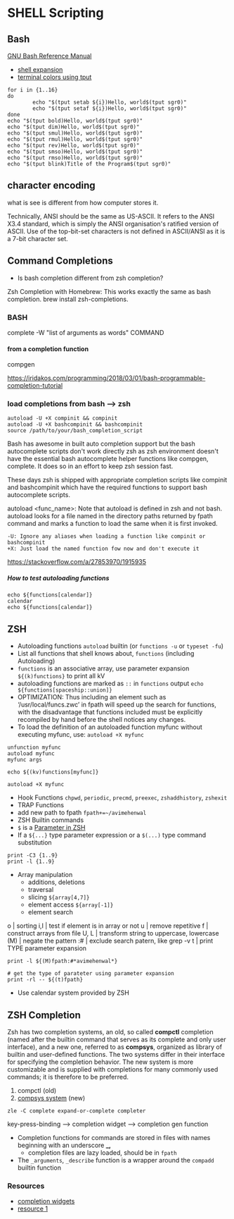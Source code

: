 # SHELL Scripting

## Bash

[GNU Bash Reference Manual](https://www.gnu.org/software/bash/manual/html_node/index.html#SEC_Contents)

- [shell expansion](https://www.gnu.org/software/bash/manual/html_node/Shell-Parameter-Expansion.html)
- [terminal colors using tput](https://tldp.org/HOWTO/Bash-Prompt-HOWTO/x405.html)

```
for i in {1..16}
do
        echo "$(tput setab ${i})Hello, world$(tput sgr0)"
        echo "$(tput setaf ${i})Hello, world$(tput sgr0)"
done
echo "$(tput bold)Hello, world$(tput sgr0)"
echo "$(tput dim)Hello, world$(tput sgr0)"
echo "$(tput smul)Hello, world$(tput sgr0)"
echo "$(tput rmul)Hello, world$(tput sgr0)"
echo "$(tput rev)Hello, world$(tput sgr0)"
echo "$(tput smso)Hello, world$(tput sgr0)"
echo "$(tput rmso)Hello, world$(tput sgr0)"
echo "$(tput blink)Title of the Program$(tput sgr0)"
```

## character encoding

what is see is different from how computer stores it.

Technically, ANSI should be the same as US-ASCII. It refers to the ANSI X3.4 standard, which is simply the ANSI organisation's ratified version of ASCII. Use of the top-bit-set characters is not defined in ASCII/ANSI as it is a 7-bit character set.

## Command Completions

- Is bash completion different from zsh completion?

Zsh Completion with Homebrew: This works exactly the same as bash completion. brew install zsh-completions.

### BASH

complete -W "list of arguments as words" COMMAND

#### from a completion function

compgen

https://iridakos.com/programming/2018/03/01/bash-programmable-completion-tutorial

### load completions from bash --> zsh

```
autoload -U +X compinit && compinit
autoload -U +X bashcompinit && bashcompinit
source /path/to/your/bash_completion_script
```

Bash has awesome in built auto completion support but the bash autocomplete scripts don't work directly zsh as zsh environment doesn't have the essential bash autocomplete helper functions like compgen, complete. It does so in an effort to keep zsh session fast.

These days zsh is shipped with appropriate completion scripts like compinit and bashcompinit which have the required functions to support bash autocomplete scripts.

autoload <func_name>: Note that autoload is defined in zsh and not bash. autoload looks for a file named in the directory paths returned by fpath command and marks a function to load the same when it is first invoked.

    -U: Ignore any aliases when loading a function like compinit or bashcompinit
    +X: Just load the named function fow now and don't execute it

https://stackoverflow.com/a/27853970/1915935

##### How to test autoloading functions

```
echo ${functions[calendar]}
calendar
echo ${functions[calendar]}
```

## ZSH

- Autoloading functions `autoload` builtin (or `functions -u` or `typeset -fu`)
- List all functions that shell knows about, `functions` (including Autoloading)
- `functions` is an associative array, use parameter expansion `${(k)functions}` to print all kV
- autoloading functions are marked as `::` in `functions` output `echo ${functions[spaceship::union]}`
- OPTIMIZATION: Thus including an element such as ‘/usr/local/funcs.zwc’ in fpath will speed up the search for functions, with the disadvantage that functions included must be explicitly recompiled by hand before the shell notices any changes.
- To load the definition of an autoloaded function myfunc without executing myfunc, use: `autoload +X myfunc`

```
unfunction myfunc
autoload myfunc
myfunc args

echo ${(kv)functions[myfunc]}

autoload +X myfunc
```

- Hook Functions `chpwd`, `periodic`, `precmd`, `preexec`, `zshaddhistory`, `zshexit`
- TRAP Functions
- add new path to fpath `fpath+=~/avimehenwal`
- ZSH Builtin commands
- `$` is a [Parameter in ZSH](https://zsh.sourceforge.io/Doc/Release/Parameters.html#Parameters)
- If a `${...}` type parameter expression or a `$(...)` type command substitution

```
print -C3 {1..9}
print -l {1..9}
```

- Array manipulation
  - additions, deletions
  - traversal
  - slicing `${array[4,7]}`
  - element access `${array[-1]}`
  - element search

o | sorting
i,I | test if element is in array or not
u | remove repetitive
f | construct arrays from file
U, L | transform string to uppercase, lowercase
(M) | negate the pattern
:# | exclude search patern, like grep -v
t | print TYPE parameter expansion

```
print -l ${(M)fpath:#*avimehenwal*}

# get the type of parateter using parameter expansion
print -rl -- ${(t)fpath}
```

- Use calendar system provided by ZSH

## ZSH Completion

Zsh has two completion systems, an old, so called **compctl** completion (named after the builtin command that serves as its complete and only user interface), and a new one, referred to as **compsys**, organized as library of builtin and user-defined functions. The two systems differ in their interface for specifying the completion behavior. The new system is more customizable and is supplied with completions for many commonly used commands; it is therefore to be preferred.

1. compctl (old)
2. [compsys system](https://zsh.sourceforge.io/Doc/Release/Completion-System.html#Completion-System) (new)

```
zle -C complete expand-or-complete completer
```

key-press-binding --> completion widget --> completion gen function

- Completion functions for commands are stored in files with names beginning with an underscore **\_,**
  - completion files are lazy loaded, should be in `fpath`
- The `_arguments`, `_describe` function is a wrapper around the `compadd` builtin function

### Resources

- [completion widgets](https://zsh.sourceforge.io/Doc/Release/Zsh-Line-Editor.html#Completion)
- [resource 1](https://github.com/zsh-users/zsh-completions/blob/master/zsh-completions-howto.org)
